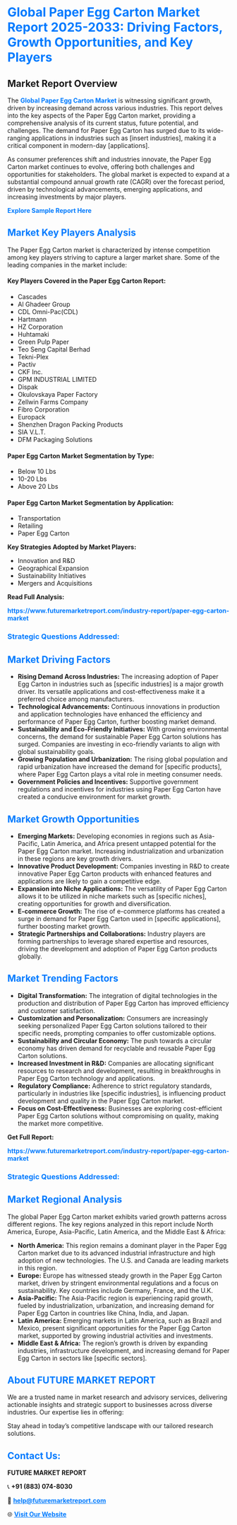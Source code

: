 <h1 style="color: #007BFF;">Global Paper Egg Carton Market Report 2025-2033: Driving Factors, Growth Opportunities, and Key Players</h1>

<section id="overview">
<h2>Market Report Overview</h2>
<p>The <a href="https://www.futuremarketreport.com/industry-report/paper-egg-carton-market" style="color: #007BFF; text-decoration: none;"><strong>Global Paper Egg Carton Market</strong></a> is witnessing significant growth, driven by increasing demand across various industries. This report delves into the key aspects of the Paper Egg Carton market, providing a comprehensive analysis of its current status, future potential, and challenges. The demand for Paper Egg Carton has surged due to its wide-ranging applications in industries such as [insert industries], making it a critical component in modern-day [applications].</p>
<p>As consumer preferences shift and industries innovate, the Paper Egg Carton market continues to evolve, offering both challenges and opportunities for stakeholders. The global market is expected to expand at a substantial compound annual growth rate (CAGR) over the forecast period, driven by technological advancements, emerging applications, and increasing investments by major players.</p>
</section>

<section id="overview">
<p><a href="https://www.futuremarketreport.com/request-sample/reportId=111392" style="color: #007BFF; text-decoration: none;"><strong>Explore Sample Report Here</strong></a></p>
</section>

<section id="key-players">
<h2 style="color: #007BFF;">Market Key Players Analysis</h2>
<p>The Paper Egg Carton market is characterized by intense competition among key players striving to capture a larger market share. Some of the leading companies in the market include:</p>
<h4>Key Players Covered in the Paper Egg Carton Report:</h4>
<ul><li>Cascades</li><li>Al Ghadeer Group</li><li>CDL Omni-Pac(CDL)</li><li>Hartmann</li><li>HZ Corporation</li><li>Huhtamaki</li><li>Green Pulp Paper</li><li>Teo Seng Capital Berhad</li><li>Tekni-Plex</li><li>Pactiv</li><li>CKF Inc.</li><li>GPM INDUSTRIAL LIMITED</li><li>Dispak</li><li>Okulovskaya Paper Factory</li><li>Zellwin Farms Company</li><li>Fibro Corporation</li><li>Europack</li><li>Shenzhen Dragon Packing Products</li><li>SIA V.L.T.</li><li>DFM Packaging Solutions</li></ul>
<h4>Paper Egg Carton Market Segmentation by Type:</h4>
<ul><li>Below 10 Lbs</li><li>10-20 Lbs</li><li>Above 20 Lbs</li></ul>

<h4>Paper Egg Carton Market Segmentation by Application:</h4>
<ul><li>Transportation</li><li>Retailing</li><li>Paper Egg Carton</li></ul>
<p><strong>Key Strategies Adopted by Market Players:</strong></p>
<ul>
<li>Innovation and R&D</li>
<li>Geographical Expansion</li>
<li>Sustainability Initiatives</li>
<li>Mergers and Acquisitions</li>
</ul>
</section>

<section>
<p><strong>Read Full Analysis: </strong></p><a href="https://www.futuremarketreport.com/industry-report/paper-egg-carton-market" style="color: #007BFF; text-decoration: none;"><strong>https://www.futuremarketreport.com/industry-report/paper-egg-carton-market</strong></a>
<h3 style="color: #007BFF;">Strategic Questions Addressed:</h3>
</section>

<section id="driving-factors">
<h2 style="color: #007BFF;">Market Driving Factors</h2>
<ul>
<li><strong>Rising Demand Across Industries:</strong> The increasing adoption of Paper Egg Carton in industries such as [specific industries] is a major growth driver. Its versatile applications and cost-effectiveness make it a preferred choice among manufacturers.</li>
<li><strong>Technological Advancements:</strong> Continuous innovations in production and application technologies have enhanced the efficiency and performance of Paper Egg Carton, further boosting market demand.</li>
<li><strong>Sustainability and Eco-Friendly Initiatives:</strong> With growing environmental concerns, the demand for sustainable Paper Egg Carton solutions has surged. Companies are investing in eco-friendly variants to align with global sustainability goals.</li>
<li><strong>Growing Population and Urbanization:</strong> The rising global population and rapid urbanization have increased the demand for [specific products], where Paper Egg Carton plays a vital role in meeting consumer needs.</li>
<li><strong>Government Policies and Incentives:</strong> Supportive government regulations and incentives for industries using Paper Egg Carton have created a conducive environment for market growth.</li>
</ul>
</section>

<section id="growth-opportunities">
<h2 style="color: #007BFF;">Market Growth Opportunities</h2>
<ul>
<li><strong>Emerging Markets:</strong> Developing economies in regions such as Asia-Pacific, Latin America, and Africa present untapped potential for the Paper Egg Carton market. Increasing industrialization and urbanization in these regions are key growth drivers.</li>
<li><strong>Innovative Product Development:</strong> Companies investing in R&D to create innovative Paper Egg Carton products with enhanced features and applications are likely to gain a competitive edge.</li>
<li><strong>Expansion into Niche Applications:</strong> The versatility of Paper Egg Carton allows it to be utilized in niche markets such as [specific niches], creating opportunities for growth and diversification.</li>
<li><strong>E-commerce Growth:</strong> The rise of e-commerce platforms has created a surge in demand for Paper Egg Carton used in [specific applications], further boosting market growth.</li>
<li><strong>Strategic Partnerships and Collaborations:</strong> Industry players are forming partnerships to leverage shared expertise and resources, driving the development and adoption of Paper Egg Carton products globally.</li>
</ul>
</section>

<section id="trending-factors">
<h2 style="color: #007BFF;">Market Trending Factors</h2>
<ul>
<li><strong>Digital Transformation:</strong> The integration of digital technologies in the production and distribution of Paper Egg Carton has improved efficiency and customer satisfaction.</li>
<li><strong>Customization and Personalization:</strong> Consumers are increasingly seeking personalized Paper Egg Carton solutions tailored to their specific needs, prompting companies to offer customizable options.</li>
<li><strong>Sustainability and Circular Economy:</strong> The push towards a circular economy has driven demand for recyclable and reusable Paper Egg Carton solutions.</li>
<li><strong>Increased Investment in R&D:</strong> Companies are allocating significant resources to research and development, resulting in breakthroughs in Paper Egg Carton technology and applications.</li>
<li><strong>Regulatory Compliance:</strong> Adherence to strict regulatory standards, particularly in industries like [specific industries], is influencing product development and quality in the Paper Egg Carton market.</li>
<li><strong>Focus on Cost-Effectiveness:</strong> Businesses are exploring cost-efficient Paper Egg Carton solutions without compromising on quality, making the market more competitive.</li>
</ul>
</section>

<section>
<p><strong>Get Full Report: </strong></p><a href="https://www.futuremarketreport.com/industry-report/paper-egg-carton-market" style="color: #007BFF; text-decoration: none;"><strong>https://www.futuremarketreport.com/industry-report/paper-egg-carton-market</strong></a>
<h3 style="color: #007BFF;">Strategic Questions Addressed:</h3>
</section>


<section id="regional-analysis">
<h2 style="color: #007BFF;">Market Regional Analysis</h2>
<p>The global Paper Egg Carton market exhibits varied growth patterns across different regions. The key regions analyzed in this report include North America, Europe, Asia-Pacific, Latin America, and the Middle East & Africa:</p>
<ul>
<li><strong>North America:</strong> This region remains a dominant player in the Paper Egg Carton market due to its advanced industrial infrastructure and high adoption of new technologies. The U.S. and Canada are leading markets in this region.</li>
<li><strong>Europe:</strong> Europe has witnessed steady growth in the Paper Egg Carton market, driven by stringent environmental regulations and a focus on sustainability. Key countries include Germany, France, and the U.K.</li>
<li><strong>Asia-Pacific:</strong> The Asia-Pacific region is experiencing rapid growth, fueled by industrialization, urbanization, and increasing demand for Paper Egg Carton in countries like China, India, and Japan.</li>
<li><strong>Latin America:</strong> Emerging markets in Latin America, such as Brazil and Mexico, present significant opportunities for the Paper Egg Carton market, supported by growing industrial activities and investments.</li>
<li><strong>Middle East & Africa:</strong> The region’s growth is driven by expanding industries, infrastructure development, and increasing demand for Paper Egg Carton in sectors like [specific sectors].</li>
</ul>
</section>

<footer>
<h2 style="color: #007BFF;">About FUTURE MARKET REPORT</h2>
<p>We are a trusted name in market research and advisory services, delivering actionable insights and strategic support to businesses across diverse industries. Our expertise lies in offering:</p>

<p>Stay ahead in today’s competitive landscape with our tailored research solutions.</p>

<h2 style="color: #007BFF;">Contact Us:</h2>
<p><strong>FUTURE MARKET REPORT</strong></p>
<p>📞 <strong>+91 (883) 074-8030</strong></p>
<p>📧 <strong><a href="mailto:help@futuremarketreport.com" style="color: #007BFF;">help@futuremarketreport.com</a></strong></p>
<p>🌐 <strong><a href="https://www.futuremarketreport.com/" style="color: #007BFF;">Visit Our Website</a></strong></p>
</footer>
